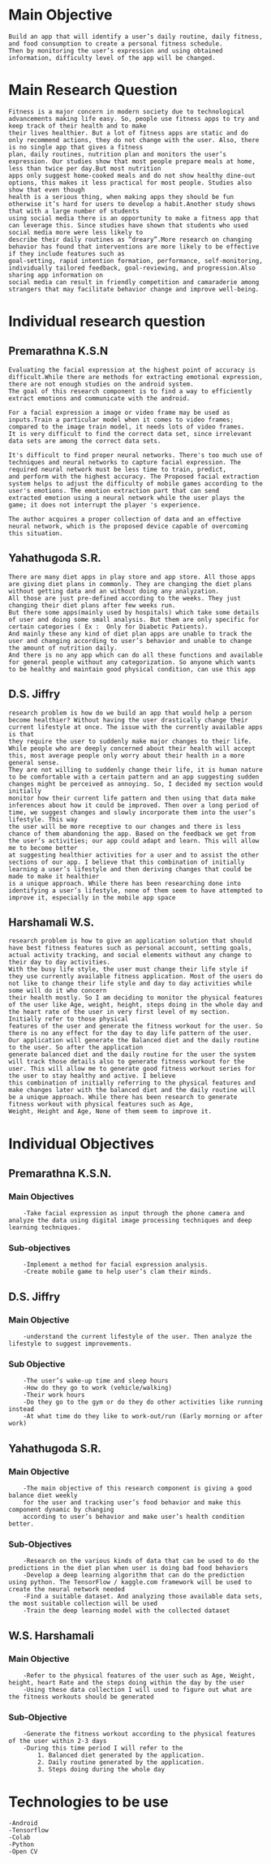 # Main Objective
    Build an app that will identify a user’s daily routine, daily fitness, and food consumption to create a personal fitness schedule.
    Then by monitoring the user’s expression and using obtained information, difficulty level of the app will be changed.
    
# Main Research Question
    Fitness is a major concern in modern society due to technological advancements making life easy. So, people use fitness apps to try and keep track of their health and to make
    their lives healthier. But a lot of fitness apps are static and do only recommend actions, they do not change with the user. Also, there is no single app that gives a fitness
    plan, daily routines, nutrition plan and monitors the user’s expression. Our studies show that most people prepare meals at home, less than twice per day.But most nutrition
    apps only suggest home-cooked meals and do not show healthy dine-out options, this makes it less practical for most people. Studies also show that even though
    health is a serious thing, when making apps they should be fun otherwise it’s hard for users to develop a habit.Another study shows that with a large number of students
    using social media there is an opportunity to make a fitness app that can leverage this. Since studies have shown that students who used social media more were less likely to
    describe their daily routines as “dreary”.More research on changing behavior has found that interventions are more likely to be effective if they include features such as
    goal-setting, rapid intention formation, performance, self-monitoring, individually tailored feedback, goal-reviewing, and progression.Also sharing app information on
    social media can result in friendly competition and camaraderie among strangers that may facilitate behavior change and improve well-being.
    
# Individual research question
  ## Premarathna K.S.N
    Evaluating the facial expression at the highest point of accuracy is difficult.While there are methods for extracting emotional expression, there are not enough studies on the android system.
    The goal of this research component is to find a way to efficiently extract emotions and communicate with the android.
    
    For a facial expression a image or video frame may be used as inputs.Train a particular model when it comes to video frames; compared to the image train model, it needs lots of video frames.
    It is very difficult to find the correct data set, since irrelevant data sets are among the correct data sets.
    
    It's difficult to find proper neural networks. There's too much use of techniques and neural networks to capture facial expression. The required neural network must be less time to train, predict,
    and perform with the highest accuracy. The Proposed facial extraction system helps to adjust the difficulty of mobile games according to the user's emotions. The emotion extraction part that can send
    extracted emotion using a neural network while the user plays the game; it does not interrupt the player 's experience.
    
    The author acquires a proper collection of data and an effective neural network, which is the proposed device capable of overcoming this situation.
    
  ## Yahathugoda S.R.
    There are many diet apps in play store and app store. All those apps are giving diet plans in commonly. They are changing the diet plans without getting data and an without doing any analyzation.
    All those are just pre-defined according to the weeks. They just changing their diet plans after few weeks run. 
    But there some apps(mainly used by hospitals) which take some details of user and doing some small analysis. But them are only specific for certain categories ( Ex :  Only for Diabetic Patients).  
    And mainly these any kind of diet plan apps are unable to track the user and changing according to user’s behavior and unable to change the amount of nutrition daily. 
    And there is no any app which can do all these functions and available for general people without any categorization. So anyone which wants to be healthy and maintain good physical condition, can use this app
    
    
   ## D.S. Jiffry
    research problem is how do we build an app that would help a person become healthier? Without having the user drastically change their current lifestyle at once. The issue with the currently available apps is that
    they require the user to suddenly make major changes to their life. While people who are deeply concerned about their health will accept this, most average people only worry about their health in a more general sense.
    They are not willing to suddenly change their life, it is human nature to be comfortable with a certain pattern and an app suggesting sudden changes might be perceived as annoying. So, I decided my section would initially
    monitor how their current life pattern and then using that data make inferences about how it could be improved. Then over a long period of time, we suggest changes and slowly incorporate them into the user’s lifestyle. This way
    the user will be more receptive to our changes and there is less chance of them abandoning the app. Based on the feedback we get from the user’s activities; our app could adapt and learn. This will allow me to become better
    at suggesting healthier activities for a user and to assist the other sections of our app. I believe that this combination of initially learning a user’s lifestyle and then deriving changes that could be made to make it healthier
    is a unique approach. While there has been researching done into identifying a user’s lifestyle, none of them seem to have attempted to improve it, especially in the mobile app space
    
    
  ## Harshamali W.S.
    research problem is how to give an application solution that should have best fitness features such as personal account, setting goals, actual activity tracking, and social elements without any change to their day to day activities.
    With the busy life style, the user must change their life style if they use currently available fitness application. Most of the users do not like to change their life style and day to day activities while some will do it who concern
    their health mostly. So I am deciding to monitor the physical features of the user like Age, weight, height, steps doing in the whole day and the heart rate of the user in very first level of my section. Initially refer to those physical
    features of the user and generate the fitness workout for the user. So there is no any effect for the day to day life pattern of the user. Our application will generate the Balanced diet and the daily routine to the user. So after the application
    generate balanced diet and the daily routine for the user the system will track those details also to generate fitness workout for the user. This will allow me to generate good fitness workout series for the user to stay healthy and active. I believe
    this combination of initially referring to the physical features and make changes later with the balanced diet and the daily routine will be a unique approach. While there has been research to generate fitness workout with physical features such as Age,
    Weight, Height and Age, None of them seem to improve it.
    
    
# Individual Objectives
  ## Premarathna K.S.N.
   ### Main Objectives
        -Take facial expression as input through the phone camera and analyze the data using digital image processing techniques and deep learning techniques.
    
   ### Sub-objectives
        -Implement a method for facial expression analysis.
        -Create mobile game to help user’s clam their minds.
        
    
  ## D.S. Jiffry
   ### Main Objective
        -understand the current lifestyle of the user. Then analyze the lifestyle to suggest improvements.
        
   ### Sub Objective
        -The user’s wake-up time and sleep hours
        -How do they go to work (vehicle/walking)
        -Their work hours
        -Do they go to the gym or do they do other activities like running instead
        -At what time do they like to work-out/run (Early morning or after work)
        
        
  ## Yahathugoda S.R.
   ### Main Objective
        -The main objective of this research component is giving a good balance diet weekly
        for the user and tracking user’s food behavior and make this component dynamic by changing
        according to user’s behavior and make user’s health condition better.
        
   ### Sub-Objectives
        -Research on the various kinds of data that can be used to do the predictions in the diet plan when user is doing bad food behaviors
        -Develop a deep learning algorithm that can do the prediction using python. The TensorFlow / kaggle.com framework will be used to create the neural network needed
        -Find a suitable dataset. And analyzing those available data sets, the most suitable collection will be used
        -Train the deep learning model with the collected dataset
        
        
  ## W.S. Harshamali
   ### Main Objective
        -Refer to the physical features of the user such as Age, Weight, height, heart Rate and the steps doing within the day by the user
        -Using these data collection I will used to figure out what are the fitness workouts should be generated
        
   ### Sub-Objective
        -Generate the fitness workout according to the physical features of the user within 2-3 days
        -During this time period I will refer to the 
		    1. Balanced diet generated by the application.
		    2. Daily routine generated by the application.
		    3. Steps doing during the whole day

# Technologies to be use
    -Android
    -Tensorflow
    -Colab
    -Python
    -Open CV
    
